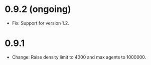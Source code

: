 # 0.9.2 (ongoing)
- Fix: Support for version 1.2.

# 0.9.1
- Change: Raise density limit to 4000 and max agents to 1000000.
